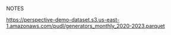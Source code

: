 NOTES

https://perspective-demo-dataset.s3.us-east-1.amazonaws.com/pudl/generators_monthly_2020-2023.parquet


